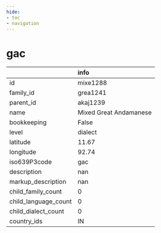 ```yaml
---
hide:
- toc
- navigation
---
```

# gac
|                      | info                   |
|:---------------------|:-----------------------|
| id                   | mixe1288               |
| family_id            | grea1241               |
| parent_id            | akaj1239               |
| name                 | Mixed Great Andamanese |
| bookkeeping          | False                  |
| level                | dialect                |
| latitude             | 11.67                  |
| longitude            | 92.74                  |
| iso639P3code         | gac                    |
| description          | nan                    |
| markup_description   | nan                    |
| child_family_count   | 0                      |
| child_language_count | 0                      |
| child_dialect_count  | 0                      |
| country_ids          | IN                     |